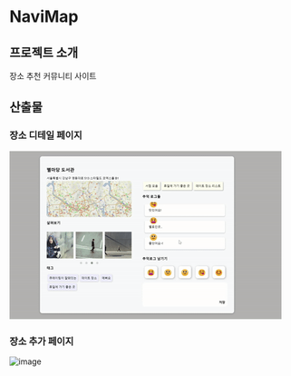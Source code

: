# NaviMap
## 프로젝트 소개
장소 추천 커뮤니티 사이트
## 산출물
### 장소 디테일 페이지
![image](/%EC%82%B0%EC%B6%9C%EB%AC%BC/장소디테일페이지.gif)
### 장소 추가 페이지
![image](/%EC%82%B0%EC%B6%9C%EB%AC%BC/장소추가.gif)
